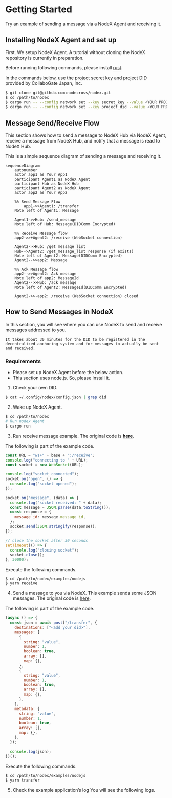 # Getting Started

Try an example of sending a message via a NodeX Agent and receiving it.

## Installing NodeX Agent and set up

First. We setup NodeX Agent.
A tutorial without cloning the NodeX repository is currently in preparation.

Before running following commands, please install [rust](https://www.rust-lang.org/).

In the commands below, use the project secret key and project DID provided by CollaboGate Japan, Inc.

```sh
$ git clone git@github.com:nodecross/nodex.git
$ cd /path/to/nodex
$ cargo run -- --config network set --key secret_key --value <YOUR PROJECT SECRET KEY>
$ cargo run -- --config network set --key project_did --value <YOUR PROJECT DID>
```

## Message Send/Receive Flow

This section shows how to send a message to NodeX Hub via NodeX Agent, receive a message from NodeX Hub, and notify that a message is read to NodeX Hub.

This is a simple sequence diagram of sending a message and receiving it.

```{mermaid}
sequenceDiagram
    autonumber
    actor app1 as Your App1
    participant Agent1 as NodeX Agent
    participant Hub as NodeX Hub
    participant Agent2 as NodeX Agent
    actor app2 as Your App2

    %% Send Message Flow
		app1->>Agent1: /transfer
    Note left of Agent1: Message

    Agent1->>Hub: /send_message
    Note left of Hub: Message(DIDComm Encrypted)

    %% Receive Message flow
    app2->>+Agent2: /receive (WebSocket connection)

    Agent2->>Hub: /get_message_list
    Hub-->Agent2: /get_message_list response (if exists)
    Note left of Agent2: Message(DIDComm Encrypted)
    Agent2-->>app2: Message

    %% Ack Message flow
    app2-->>Agent2: Ack message
    Note left of app2: MessageId
    Agent2-->>Hub: /ack_message
    Note left of Agent2: MessageId(DIDComm Encrypted)

    Agent2->>-app2: /receive (WebSocket connection) closed

```

## How to Send Messages in NodeX

In this section, you will see where you can use NodeX to send and receive messages addressed to you.

```{note}
It takes about 30 minutes for the DID to be registered in the decentralized anchoring system and for messages to actually be sent and received.
```

### Requirements

- Please set up NodeX Agent before the below action.
- This section uses node.js. So, please install it.

1. Check your own DID.

```sh
$ cat ~/.config/nodex/config.json | grep did
```

2. Wake up NodeX Agent.

```sh
$ cd /path/to/nodex
# Run nodex Agent
$ cargo run
```

3. Run receive message example. The original code is **[here](https://github.com/nodecross/nodex/blob/develop/examples/nodejs/src/receive.ts)**.

The following is part of the example code.

```js
const URL = "ws+" + base + ":/receive";
console.log("connecting to " + URL);
const socket = new WebSocket(URL);

console.log("socket connected");
socket.on("open", () => {
  console.log("socket opened");
});

socket.on("message", (data) => {
  console.log("socket received: " + data);
  const message = JSON.parse(data.toString());
  const response = {
    message_id: message.message_id,
  };
  socket.send(JSON.stringify(response));
});

// close the socket after 30 seconds
setTimeout(() => {
  console.log("closing socket");
  socket.close();
}, 30000);
```

Execute the following commands.

```shell
$ cd /path/to/nodex/examples/nodejs
$ yarn receive
```

4. Send a message to you via NodeX. This example sends some JSON messages. The original code is [here](https://github.com/nodecross/nodex/blob/develop/examples/nodejs/src/transfer.ts).

The following is part of the example code.

```js
(async () => {
  const json = await post("/transfer", {
    destinations: ["<add your did>"],
    messages: [
      {
        string: "value",
        number: 1,
        boolean: true,
        array: [],
        map: {},
      },
      {
        string: "value",
        number: 1,
        boolean: true,
        array: [],
        map: {},
      },
    ],
    metadata: {
      string: "value",
      number: 1,
      boolean: true,
      array: [],
      map: {},
    },
  });

  console.log(json);
})();
```

Execute the following commands.

```sh
$ cd /path/to/nodex/examples/nodejs
$ yarn transfer
```

5. Check the example application’s log
   You will see the following logs.
